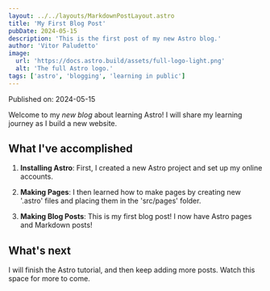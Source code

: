 ```yaml
---
layout: ../../layouts/MarkdownPostLayout.astro
title: 'My First Blog Post'
pubDate: 2024-05-15
description: 'This is the first post of my new Astro blog.'
author: 'Vitor Paludetto'
image:
  url: 'https://docs.astro.build/assets/full-logo-light.png'
  alt: 'The full Astro logo.'
tags: ['astro', 'blogging', 'learning in public']
---
```


Published on: 2024-05-15

Welcome to my _new blog_ about learning Astro! I will share my learning journey as I build a new website.

## What I've accomplished

1. **Installing Astro**: First, I created a new Astro project and set up my online accounts.

2. **Making Pages**: I then learned how to make pages by creating new '.astro' files and placing them in the 'src/pages' folder.

3. **Making Blog Posts**: This is my first blog post! I now have Astro pages and Markdown posts!

## What's next

I will finish the Astro tutorial, and then keep adding more posts. Watch this space for more to come.
